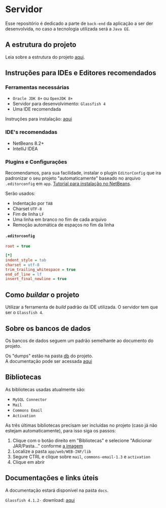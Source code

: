 # Servidor

Esse repositório é dedicado a parte de `back-end` da aplicação a ser der desenvolvida, no caso a tecnologia utilizada será a `Java EE`.

## A estrutura do projeto

Leia sobre a estrutura do projeto [aqui](docs/estrutura.md).

## Instruções para IDEs e Editores recomendados

### Ferramentas necessárias

- `Oracle JDK 8+` ou `OpenJDK 8+`
- Servidor para desenvolvimento: `Glassfish 4`
- Uma IDE recomendada

Instruções para instalação: [aqui](https://duckduckgo.com/)

### IDE's recomendadas

- NetBeans 8.2+
- IntelliJ IDEA

### Plugins e Configurações

Recomendamos, para sua facilidade, instalar o plugin `EditorConfig` que ira padronizar o seu projeto "automaticamente" baseado no arquivo `.editorconfig` em `app`. [Tutorial para instalação no NetBeans](https://inf2-2019.github.io/help/editorconfig/).

Serão usados:

- Indentação por `TAB`
- Charset `UTF-8`
- Fim de linha `LF`
- Uma linha em branco no fim de cada arquivo
- Remoção automática de espaços no fim da linha

#### `.editorconfig`

```ini
root = true

[*]
indent_style = tab
charset = utf-8
trim_trailing_whitespace = true
end_of_line = lf
insert_final_newline = true
```

## Como _buildar_ o projeto

Utilizar a ferramenta de _build_ padrão da IDE utilizada. O servidor tem que ser o `Glassfish 4`.

## Sobre os bancos de dados

Os bancos de dados seguem um padrão semelhante ao documento do projeto.

Os "dumps" estão na pasta [db](db/) do projeto.  
A documentação pode ser acessada [aqui](docs/bd/README.md)

## Bibliotecas

As bibliotecas usadas atualmente são:

- `MySQL Connector`
- `Mail`
- `Commons Email`
- `Activation`

As três últimas bibliotecas precisam ser incluídas no projeto (caso já não estejam automaticamente), para isso siga os passos:

1. Clique com o botão direito em "Bibliotecas" e selecione "Adicionar JAR/Pasta..." conforme [a imagem](http://prntscr.com/puoihq)
2. Localize a pasta `app/web/WEB-INF/lib`
3. Segure CTRL e clique sobre `mail`, `commons-email-1.3` e `activation`
4. Clique em abrir

## Documentações e links úteis

A documentação estará disponível na pasta `docs`.

`Glassfish 4.1.2-` download: [aqui](https://javaee.github.io/glassfish/download)
